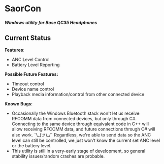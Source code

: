 # SaorCon
#### _Windows utility for Bose QC35 Headphones_


## Current Status
**Features:**
  * ANC Level Control
  * Battery Level Reporting
  
**Possible Future Features:**
  * Timeout control
  * Device name control
  * Playback media information/control from other connected device
  
**Known Bugs:**
  * Occasionally the Windows Bluetooth stack won't let us receive RFCOMM data from connected devices, but only through C#. Connecting to the same device through equivalent code in C++ will allow receiving RFCOMM data, and future connections through C# will also work. ¯\\\_(ツ)\_/¯ Regardless, we're able to send data so the ANC level can still be controlled, we just won't know the current set ANC level or the battery level.
  * This utility is still in a very-early stage of development, so general stability issues/random crashes are probable.
